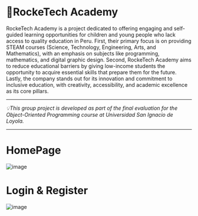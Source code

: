 # 🚀RockeTech Academy

RockeTech Academy is a project dedicated to offering engaging and self-guided learning opportunities for children and young people who lack access to quality education in Peru. First, their primary focus is on providing STEAM courses (Science, Technology, Engineering, Arts, and Mathematics), with an emphasis on subjects like programming, mathematics, and digital graphic design. Second, RockeTech Academy aims to reduce educational barriers by giving low-income students the opportunity to acquire essential skills that prepare them for the future. Lastly, the company stands out for its innovation and commitment to inclusive education, with creativity, accessibility, and academic excellence as its core pillars.

-----------------------------------------------------

 _💡This group project is developed as part of the final evaluation for the Object-Oriented Programming course at Universidad San Ignacio de Loyola._

-----------------------------------------------------
# HomePage
![image](https://github.com/user-attachments/assets/dce42d8f-640c-41ff-9ea4-10c5689153eb)

# Login & Register
![image](https://github.com/user-attachments/assets/5a0c448f-e996-488d-a68e-4c1c053676e9)
